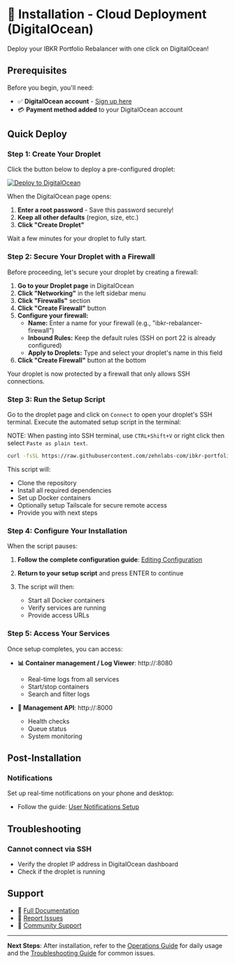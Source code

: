 # 🚀 Installation - Cloud Deployment (DigitalOcean)

Deploy your IBKR Portfolio Rebalancer with one click on DigitalOcean!

## Prerequisites

Before you begin, you'll need:
- ✅ **DigitalOcean account** - [Sign up here](https://www.digitalocean.com/)
- 💳 **Payment method added** to your DigitalOcean account

## Quick Deploy

### Step 1: Create Your Droplet

Click the button below to deploy a pre-configured droplet:

[![Deploy to DigitalOcean](https://www.deploytodo.com/do-btn-blue.svg)](https://cloud.digitalocean.com/droplets/new?appId=195049442&size=s-2vcpu-2gb&region=nyc3&image=docker-20-04&type=applications)

When the DigitalOcean page opens:
1. **Enter a root password** - Save this password securely!
2. **Keep all other defaults** (region, size, etc.)
3. **Click "Create Droplet"**

Wait a few minutes for your droplet to fully start.

### Step 2: Secure Your Droplet with a Firewall

Before proceeding, let's secure your droplet by creating a firewall:

1. **Go to your Droplet page** in DigitalOcean
2. **Click "Networking"** in the left sidebar menu
3. **Click "Firewalls"** section
4. **Click "Create Firewall"** button
5. **Configure your firewall:**
   - **Name:** Enter a name for your firewall (e.g., "ibkr-rebalancer-firewall")
   - **Inbound Rules:** Keep the default rules (SSH on port 22 is already configured)
   - **Apply to Droplets:** Type and select your droplet's name in this field
6. **Click "Create Firewall"** button at the bottom

Your droplet is now protected by a firewall that only allows SSH connections.

### Step 3: Run the Setup Script

Go to the droplet page and click on `Connect` to open your droplet's SSH terminal. Execute the automated setup script in the terminal:

NOTE: When pasting into SSH terminal, use `CTRL+Shift+V` or right click then select `Paste as plain text`.

```bash
curl -fsSL https://raw.githubusercontent.com/zehnlabs-com/ibkr-portfolio-rebalancer/main/setup.sh | sudo bash -s -- --cloud
```

This script will:
- Clone the repository
- Install all required dependencies
- Set up Docker containers
- Optionally setup Tailscale for secure remote access
- Provide you with next steps

### Step 4: Configure Your Installation

When the script pauses:

1. **Follow the complete configuration guide**: [Editing Configuration](https://github.com/zehnlabs-com/ibkr-portfolio-rebalancer/blob/main/docs/editing-configuration.md)

2. **Return to your setup script** and press ENTER to continue

3. The script will then:
   - Start all Docker containers
   - Verify services are running
   - Provide access URLs

### Step 5: Access Your Services

Once setup completes, you can access:

- **📊 Container management / Log Viewer**: http://<YOUR HOST NAME>:8080
  - Real-time logs from all services
  - Start/stop containers
  - Search and filter logs

- **🔧 Management API**: http://<YOUR HOST NAME>:8000
  - Health checks
  - Queue status
  - System monitoring

## Post-Installation

### Notifications

Set up real-time notifications on your phone and desktop:
- Follow the guide: [User Notifications Setup](https://github.com/zehnlabs-com/ibkr-portfolio-rebalancer/blob/main/docs/user-notifications.md)

## Troubleshooting

### Cannot connect via SSH
- Verify the droplet IP address in DigitalOcean dashboard
- Check if the droplet is running

## Support

- 📖 [Full Documentation](https://github.com/zehnlabs-com/ibkr-portfolio-rebalancer)
- 🐛 [Report Issues](https://github.com/zehnlabs-com/ibkr-portfolio-rebalancer/issues)
- 💬 [Community Support](https://github.com/zehnlabs-com/ibkr-portfolio-rebalancer/discussions)

---

**Next Steps**: After installation, refer to the [Operations Guide](../operations.md) for daily usage and the [Troubleshooting Guide](../troubleshooting.md) for common issues.